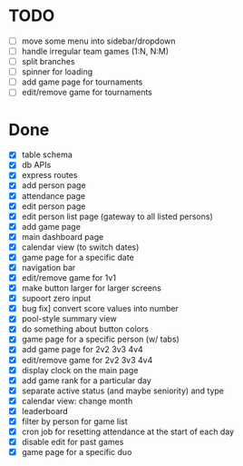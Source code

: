 # TODO

- [ ] move some menu into sidebar/dropdown
- [ ] handle irregular team games (1:N, N:M)
- [ ] split branches
- [ ] spinner for loading
- [ ] add game page for tournaments
- [ ] edit/remove game for tournaments

# Done

- [x] table schema
- [x] db APIs
- [x] express routes
- [x] add person page
- [x] attendance page
- [x] edit person page
- [x] edit person list page (gateway to all listed persons)
- [x] add game page
- [x] main dashboard page
- [x] calendar view (to switch dates)
- [x] game page for a specific date
- [x] navigation bar
- [x] edit/remove game for 1v1
- [x] make button larger for larger screens
- [x] supoort zero input
- [x] bug fix] convert score values into number
- [x] pool-style summary view
- [x] do something about button colors
- [x] game page for a specific person (w/ tabs)
- [x] add game page for 2v2 3v3 4v4
- [x] edit/remove game for 2v2 3v3 4v4
- [x] display clock on the main page
- [x] add game rank for a particular day
- [x] separate active status (and maybe seniority) and type
- [x] calendar view: change month
- [x] leaderboard
- [x] filter by person for game list
- [x] cron job for resetting attendance at the start of each day
- [x] disable edit for past games
- [x] game page for a specific duo
